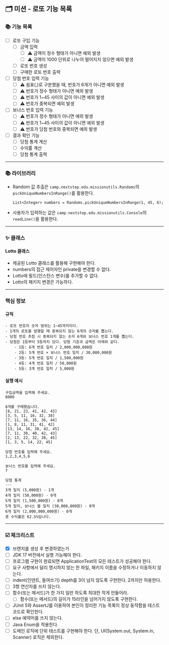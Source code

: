 ## 🗂 미션 - 로또 기능 목록

###  📚 기능 목록

- [ ] 로또 구입 기능
  + [ ] 금액 입력
      * [ ] ⚠️ 금액이 정수 형태가 아니면 예외 발생
      * [ ] ⚠️ 금액이 1000 단위로 나누어 떨어지지 않으면 예외 발생
  + [ ] 로또 번호 생성
  + [ ] 구매한 로또 번호 출력
  
- [ ] 당첨 번호 입력 기능
    * [ ] ⚠️ 쉼표(,)로 구분했을 때, 번호가 6개가 아니면 예외 발생
    * [ ] ⚠️ 번호가 정수 형태가 아니면 예외 발생
    * [ ] ⚠️ 번호가 1~45 사이의 값이 아니면 예외 발생
    * [ ] ⚠️ 번호가 중복되면 예외 발생
  
- [ ] 보너스 번호 입력 기능
    * [ ] ⚠️ 번호가 정수 형태가 아니면 예외 발생
    * [ ] ⚠️ 번호가 1~45 사이의 값이 아니면 예외 발생
    * [ ] ⚠️ 번호가 당첨 번호와 중복되면 예외 발생

- [ ] 결과 확인 기능
  + [ ] 당첨 통계 계산
  + [ ] 수익률 계산
  + [ ] 당첨 통계 출력

---

### 📚 라이브러리
- Random 값 추출은 `camp.nextstep.edu.missionutils.Randoms`의 `pickUniqueNumbersInRange()`를 활용한다.
  ```
  List<Integer> numbers = Randoms.pickUniqueNumbersInRange(1, 45, 6);
  ```
- 사용자가 입력하는 값은 `camp.nextstep.edu.missionutils.Console`의 `readLine()`을 활용한다.

---

### ✨ 클래스

#### Lotto 클래스
- 제공된 Lotto 클래스를 활용해 구현해야 한다.
- numbers의 접근 제어자인 private을 변경할 수 없다.
- Lotto에 필드(인스턴스 변수)를 추가할 수 없다.
- Lotto의 패키지 변경은 가능하다.

---

### 핵심 정보

#### 규칙
```text
- 로또 번호의 숫자 범위는 1~45까지이다.
- 1개의 로또를 발행할 때 중복되지 않는 6개의 숫자를 뽑는다.
- 당첨 번호 추첨 시 중복되지 않는 숫자 6개와 보너스 번호 1개를 뽑는다.
- 당첨은 1등부터 5등까지 있다. 당첨 기준과 금액은 아래와 같다.
    - 1등: 6개 번호 일치 / 2,000,000,000원
    - 2등: 5개 번호 + 보너스 번호 일치 / 30,000,000원
    - 3등: 5개 번호 일치 / 1,500,000원
    - 4등: 4개 번호 일치 / 50,000원
    - 5등: 3개 번호 일치 / 5,000원
```

#### 실행 예시
```
구입금액을 입력해 주세요.
8000

8개를 구매했습니다.
[8, 21, 23, 41, 42, 43] 
[3, 5, 11, 16, 32, 38] 
[7, 11, 16, 35, 36, 44] 
[1, 8, 11, 31, 41, 42] 
[13, 14, 16, 38, 42, 45] 
[7, 11, 30, 40, 42, 43] 
[2, 13, 22, 32, 38, 45] 
[1, 3, 5, 14, 22, 45]

당첨 번호를 입력해 주세요.
1,2,3,4,5,6

보너스 번호를 입력해 주세요.
7

당첨 통계
---
3개 일치 (5,000원) - 1개
4개 일치 (50,000원) - 0개
5개 일치 (1,500,000원) - 0개
5개 일치, 보너스 볼 일치 (30,000,000원) - 0개
6개 일치 (2,000,000,000원) - 0개
총 수익률은 62.5%입니다.
```


---

###  ☑️ 체크리스트

- [x] 브랜치를 생성 후 변경하였는가
- [ ] JDK 17 버전에서 실행 가능해야 한다.
- [ ] 프로그램 구현이 완료되면 ApplicationTest의 모든 테스트가 성공해야 한다.
- [ ] 요구 사항에서 달리 명시하지 않는 한 파일, 패키지 이름을 수정하거나 이동하지 않는다.
- [ ] indent(인덴트, 들여쓰기) depth를 3이 넘지 않도록 구현한다. 2까지만 허용한다.
- [ ] 3항 연산자를 쓰지 않는다.
- [ ] 함수(또는 메서드)가 한 가지 일만 하도록 최대한 작게 만들어라.
  - [ ] 함수(또는 메서드)의 길이가 15라인을 넘어가지 않도록 구현한다.
- [ ] JUnit 5와 AssertJ를 이용하여 본인이 정리한 기능 목록이 정상 동작함을 테스트 코드로 확인한다.
- [ ] else 예약어를 쓰지 않는다.
- [ ] Java Enum을 적용한다.
- [ ] 도메인 로직에 단위 테스트를 구현해야 한다. 단, UI(System.out, System.in, Scanner) 로직은 제외한다.

